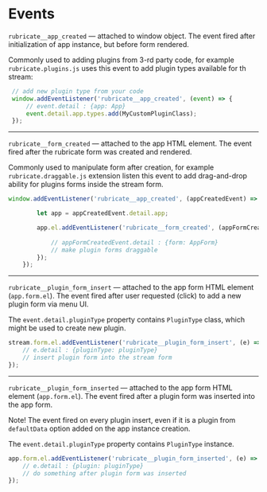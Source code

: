 Events
======

`rubricate__app_created` — attached to window object. The event fired after initialization of app instance, but before form rendered.  

Commonly used to adding plugins from 3-rd party code, for example `rubricate.plugins.js` uses this event to add plugin types available for th stream:

```js
 // add new plugin type from your code
 window.addEventListener('rubricate__app_created', (event) => {
     // event.detail : {app: App}
     event.detail.app.types.add(MyCustomPluginClass);
 });
```
***
`rubricate__form_created` — attached to the app HTML element. The event fired after the rubricate form was created and rendered.

Commonly used to manipulate form after creation, for example `rubricate.draggable.js` extension listen this event to add drag-and-drop ability for plugins forms inside the stream form.

```js
window.addEventListener('rubricate__app_created', (appCreatedEvent) => {

        let app = appCreatedEvent.detail.app;

        app.el.addEventListener('rubricate__form_created', (appFormCreatedEvent) => {
            
            // appFormCreatedEvent.detail : {form: AppForm}
            // make plugin forms draggable
        });
    });
```
***
`rubricate__plugin_form_insert` — attached to the app form HTML element (`app.form.el`). The event fired after user requested (click) to add a new plugin form via menu UI.

The `event.detail.pluginType` property contains `PluginType` class, which might be used to create new plugin.
```js
stream.form.el.addEventListener('rubricate__plugin_form_insert', (e) => {
    // e.detail : {pluginType: pluginType}
    // insert plugin form into the stream form
});
```
***
`rubricate__plugin_form_inserted` — attached to the app form HTML element (`app.form.el`). The event fired after a plugin form was inserted into the app form.
 
Note! The event fired on every plugin insert, even if it is a plugin from `defaultData` option added on the app instance creation.

The `event.detail.pluginType` property contains `PluginType` instance.
```js
app.form.el.addEventListener('rubricate__plugin_form_inserted', (e) => {
    // e.detail : {plugin: pluginType}
    // do something after plugin form was inserted
});
```
